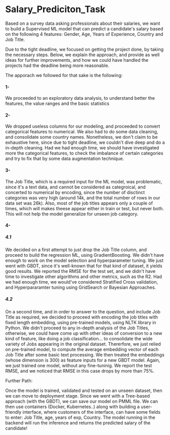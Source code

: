 # Salary_Prediciton_Task


Based on a survey data asking professionals about their salaries, we want to build a Supervised ML model that can predict a candidate's salary based on the following 4 features: Gender, Age, Years of Experience, Country and Job Title.

Due to the tight deadline, we focused on getting the project done, by taking the necessary steps. Below, we explain the approach, and provide as well ideas for further improvements, and how we could have handled the projects had the deadline being more reasonable.

The apporach we followed for that sake is the following:

#### 1- 
We proceeded to an exploratory data analysis, to understand better the features, the value ranges and the basic statistics

#### 2- 
We dropped useless columns for our modeling, and proceeded to convert categorical features to numerical. We also had to do some data cleaning, and consolidate some country names. Nonetheless, we don't claim to be exhaustive here, since due to tight deadline, we couldn't dive deep and do a in-depth cleaning. Had we had enough time, we should have investigated more the categorical features, to check the imbalance of certain categories and try to fix that by some data augmentation technique.

#### 3- 
The Job Title, which is a required input for the ML model, was problematic, since it's a text data, and cannot be considered as categroical, and concerted to numerical by encoding, since the number of disctinct categories was very high (around 14k, and the total number of rows in our data set was 26k). Also, most of the job titles appears only a couple of times, which will makes theese appear either in train or test, but never both. This will not help the model generalize for unseen job category. 

#### 4-
##### 4.1 
We decided on a first attempt to just drop the Job Title column, and proceed to build the regression ML, using GradientBoosting. We didn't have enough to work on the model selection and hyperparameter tuning. We just went with GBDT, since it's well-known that for that kind of dataset, it yields good results. We reported the RMSE for the test set, and we didn't have time to investigate other algorithms and other metrics, such as the R2.
Had we had enough time, we would've considered Stratified Cross validation, and Hyperpararamter tuning using GridSearch or Bayesian Approaches.


##### 4.2 
On a second time, and in order to answer to the question, and include Job Title as required, we decided to proceed with encoding the job titles with fixed length embedding, using pre-trained models, using NLTK library in Python. We didn't proceed to any in-depth analysis of the Job Titles, otherwise, we could have come up with other ideas of conversion to a new kind of feature, like doing a job classification... to consolidate the wide variety of Jobs appearing in the original dataset. Thererfore, we just relied on pre-trained model, to compute the average embedding vector of each Job Title after some basic text processing. We then treated the embeddings (whose dimension is 300) as feature inputs for a new GBDT model. Again, we just trained one model, without any fine-tuninig. We report the test RMSE, and we noticed that RMSE in this case drops by more than 75%.


Further Path:

Once the model is trained, validated and tested on an unseen dataset, then we can move to deployment stage. Since we went with a Tree-based approach (with the GBDT), we can save our model on PMML file. We can then use containers (Docker, Kubernetes..) along with building a user-friendly interface, where customers of the interface, can have some fields to enter: Job Title, age, years of exp, Country. The model running in the backend will run the inference and returns the predicted salary of the candidate! 

